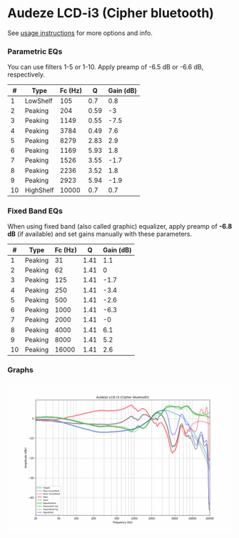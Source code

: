 # Audeze LCD-i3 (Cipher bluetooth)
See [usage instructions](https://github.com/jaakkopasanen/AutoEq#usage) for more options and info.

### Parametric EQs
You can use filters 1-5 or 1-10. Apply preamp of -6.5 dB or -6.6 dB, respectively.

|   # | Type      |   Fc (Hz) |    Q |   Gain (dB) |
|-----|-----------|-----------|------|-------------|
|   1 | LowShelf  |       105 | 0.7  |         0.8 |
|   2 | Peaking   |       204 | 0.59 |        -3   |
|   3 | Peaking   |      1149 | 0.55 |        -7.5 |
|   4 | Peaking   |      3784 | 0.49 |         7.6 |
|   5 | Peaking   |      8279 | 2.83 |         2.9 |
|   6 | Peaking   |      1169 | 5.93 |         1.8 |
|   7 | Peaking   |      1526 | 3.55 |        -1.7 |
|   8 | Peaking   |      2236 | 3.52 |         1.8 |
|   9 | Peaking   |      2923 | 5.94 |        -1.9 |
|  10 | HighShelf |     10000 | 0.7  |         0.7 |

### Fixed Band EQs
When using fixed band (also called graphic) equalizer, apply preamp of **-6.8 dB** (if available) and set gains manually with these parameters.

|   # | Type    |   Fc (Hz) |    Q |   Gain (dB) |
|-----|---------|-----------|------|-------------|
|   1 | Peaking |        31 | 1.41 |         1.1 |
|   2 | Peaking |        62 | 1.41 |         0   |
|   3 | Peaking |       125 | 1.41 |        -1.7 |
|   4 | Peaking |       250 | 1.41 |        -3.4 |
|   5 | Peaking |       500 | 1.41 |        -2.6 |
|   6 | Peaking |      1000 | 1.41 |        -6.3 |
|   7 | Peaking |      2000 | 1.41 |        -0   |
|   8 | Peaking |      4000 | 1.41 |         6.1 |
|   9 | Peaking |      8000 | 1.41 |         5.2 |
|  10 | Peaking |     16000 | 1.41 |         2.6 |

### Graphs
![](./Audeze%20LCD-i3%20(Cipher%20bluetooth).png)
